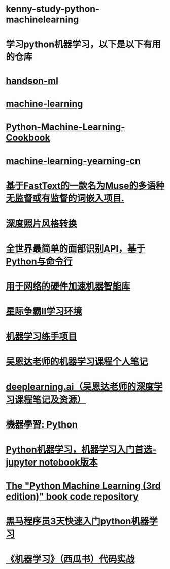 # kenny-study-python-machinelearning
# 学习python机器学习，以下是以下有用的仓库

# <a href="https://github.com/kennycaiguo/handson-ml">handson-ml</a>
# <a href="https://github.com/kennycaiguo/machine-learning">machine-learning</a>
# <a href="https://github.com/kennycaiguo/Python-Machine-Learning-Cookbook">Python-Machine-Learning-Cookbook</a>
# <a href="https://github.com/kennycaiguo/machine-learning-yearning-cn">machine-learning-yearning-cn</a>
# <a href="https://github.com/facebookresearch/fastText">基于FastText的一款名为Muse的多语种无监督或有监督的词嵌入项目.</a>
# <a href="https://github.com/luanfujun/deep-photo-styletransfer">深度照片风格转换</a>
# <a href="https://github.com/ageitgey/face_recognition">全世界最简单的面部识别API，基于Python与命令行</a>
# <a href="https://github.com/tensorflow/tfjs-core">用于网络的硬件加速机器智能库</a>
# <a href="https://github.com/deepmind/pysc2">星际争霸II学习环境</a>
# <a href="https://github.com/wushiwang/ML">机器学习练手项目</a>
# <a href="https://github.com/fengdu78/Coursera-ML-AndrewNg-Notes">吴恩达老师的机器学习课程个人笔记</a>
# <a href="https://github.com/fengdu78/deeplearning_ai_books">deeplearning.ai（吴恩达老师的深度学习课程笔记及资源）</a>
# <a href="https://github.com/htylab/machine-learning-python">機器學習: Python</a>
# <a href="https://github.com/basicv8vc/Python-Machine-Learning-zh">Python机器学习，机器学习入门首选-jupyter notebook版本</a>
# <a href="https://github.com/rasbt/python-machine-learning-book-3rd-edition">The "Python Machine Learning (3rd edition)" book code repository</a>
# <a href="https://github.com/ZiruZha/Machine-Learning">黑马程序员3天快速入门python机器学习</a>
# <a href="https://github.com/datawhalechina/machine-learning-toy-code">《机器学习》（西瓜书）代码实战</a>
# <a href=""></a>
# <a href=""></a>
# <a href=""></a>
# <a href=""></a>
# <a href=""></a>
# <a href=""></a>
# <a href=""></a>
# <a href=""></a>
